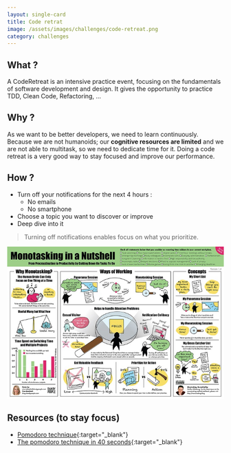 ```yaml
---
layout: single-card
title: Code retrat
image: /assets/images/challenges/code-retreat.png
category: challenges
---
```




## What ?
A CodeRetreat is an intensive practice event, focusing on the fundamentals of software development and design.
It gives the opportunity to practice TDD, Clean Code, Refactoring, ...

## Why ?
As we want to be better developers, we need to learn continuously.
Because we are not humanoids; our **cognitive resources are limited** and we are not able to multitask, so we need to dedicate time for it.
Doing a code retreat is a very good way to stay focused and improve our performance.

## How ?
- Turn off your notifications for the next 4 hours :
    - No emails
    - No smartphone
- Choose a topic you want to discover or improve
- Deep dive into it

> Turning off notifications enables focus on what you prioritize.

![Human cognitive resources](/assets/images/code-retreat1.jpg)  

## Resources (to stay focus)
* [Pomodoro technique](https://lifehacker.com/productivity-101-a-primer-to-the-pomodoro-technique-1598992730){:target="_blank"}
* [The pomodoro technique in 40 seconds](https://www.focusboosterapp.com/the-pomodoro-technique){:target="_blank"}
